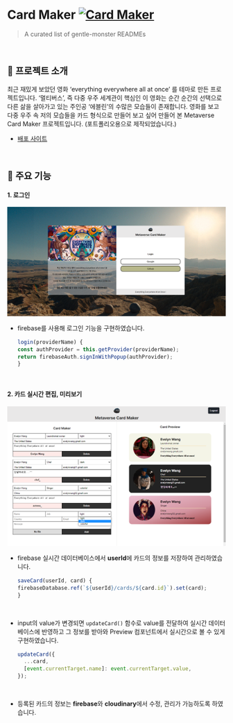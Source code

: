 # Card Maker [![Card Maker](https://cdn.jsdelivr.net/gh/sindresorhus/awesome@d7305f38d29fed78fa85652e3a63e154dd8e8829/media/badge.svg)](https://rococo-lamington-8b84b3.netlify.app/)

> A curated list of gentle-monster READMEs

<br>

## 👀 프로젝트 소개

최근 재밌게 보았던 영화 ‘everything everywhere all at once’ 를
테마로 만든 프로젝트입니다. ‘멀티버스’,
즉 다중 우주 세계관이 핵심인 이 영화는 순간 순간의 선택으로 다른 삶을 살아가고 있는 주인공 ‘에블린’의 수많은 모습들이 존재합니다.
영화를 보고 다중 우주 속 저의 모습들을 카드 형식으로 만들어 보고 싶어 만들어 본 Metaverse Card Maker 프로젝트입니다. (포트폴리오용으로 제작되었습니다.)

- [배포 사이트](https://rococo-lamington-8b84b3.netlify.app/)

<br>

## 📍 주요 기능

#### 1. 로그인

<img src="./public/images/github01.png" alt=" " />

- firebase를 사용해 로그인 기능을 구현하였습니다.
  ```jsx
  login(providerName) {
  const authProvider = this.getProvider(providerName);
  return firebaseAuth.signInWithPopup(authProvider);
  }
  ```

<br>

#### 2. 카드 실시간 편집, 미리보기

<img src="./public/images/github02.png" alt=" " />

- firebase 실시간 데이터베이스에서 **userId**에 카드의 정보를 저장하여 관리하였습니다.

  ```jsx
  saveCard(userId, card) {
  firebaseDatabase.ref(`${userId}/cards/${card.id}`).set(card);
  }
  ```
<br>

- input의 value가 변경되면 `updateCard()` 함수로 value를 전달하여 실시간 데이터베이스에 반영하고 그 정보를 받아와 Preview 컴포넌트에서 실시간으로 볼 수 있게 구현하였습니다.

  ```jsx
  updateCard({
    ...card,
    [event.currentTarget.name]: event.currentTarget.value,
  });
  ```
<br>

- 등록된 카드의 정보는 **firebase**와 **cloudinary**에서 수정, 관리가 가능하도록 하였습니다.

<br>
